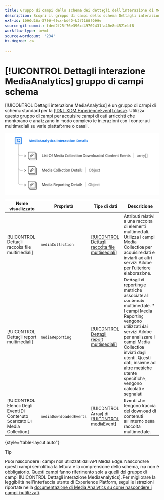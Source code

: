 ```yaml
---
title: Gruppo di campi dello schema dei dettagli dell’interazione di Media Analytics
description: Scopri il gruppo di campi dello schema Dettagli interazione di Media Analytics.
exl-id: 1096d28a-5796-49cc-bd45-b3f5188f699e
source-git-commit: fded2f25f76e396cd49702431fa40e8e4521ebf8
workflow-type: tm+mt
source-wordcount: '234'
ht-degree: 2%

---
```


# [!UICONTROL Dettagli interazione MediaAnalytics] gruppo di campi schema

[!UICONTROL Dettagli interazione MediaAnalytics] è un gruppo di campi di schema standard per la [[!DNL XDM ExperienceEvent] classe](../../classes/experienceevent.md). Utilizza questo gruppo di campi per acquisire campi di dati arricchiti che monitorano e analizzano in modo completo le interazioni con i contenuti multimediali su varie piattaforme o canali.

![Diagramma di schema del gruppo di campi dello schema [!UICONTROL Dettagli interazione di MediaAnalytics].](../../images/field-groups/mediaanalytics-interaction.png)

| Nome visualizzato | Proprietà | Tipo di dati | Descrizione |
|---| --- | --- | --- |
| [!UICONTROL Dettagli raccolta file multimediali] | `mediaCollection` | [[!UICONTROL Dettagli raccolta file multimediali]](../../data-types/media-collection-details.md) | Attributi relativi a una raccolta di elementi multimediali. Utilizza i campi Media Collection per acquisire dati e inviarli ad altri servizi Adobe per l’ulteriore elaborazione. |
| [!UICONTROL Dettagli report multimediali] | `mediaReporting` | [[!UICONTROL Dettagli report multimediali]](../../data-types/media-reporting-details.md) | Dettagli di reporting e metriche associate al contenuto multimediale. * I campi Media Reporting vengono utilizzati dai servizi Adobe per analizzare i campi Media Collection inviati dagli utenti. Questi dati, insieme ad altre metriche utente specifiche, vengono calcolati e segnalati. |
| [!UICONTROL Elenco Degli Eventi Di Contenuto Scaricato Di Media Collection] | `mediaDownloadedEvents` | [!UICONTROL Array] di [[!UICONTROL mediaEvent]](../../data-types/media-event-information.md) | Eventi che tengono traccia del download di contenuti all’interno della raccolta multimediale. |

{style="table-layout:auto"}

>[!TIP]
>
>Puoi nascondere i campi non utilizzati dall’API Media Edge. Nascondere questi campi semplifica la lettura e la comprensione dello schema, ma non è obbligatorio. Questi campi fanno riferimento solo a quelli del gruppo di campi [!UICONTROL Dettagli interazione MediaAnalytics]. Per migliorare la leggibilità nell&#39;interfaccia utente di Experience Platform, segui le istruzioni riportate nella [documentazione di Media Analytics su come nascondere i campi inutilizzati](https://experienceleague.adobe.com/docs/media-analytics/using/implementation/edge-recommended/media-edge-sdk/implementation-edge.html?lang=it#set-up-the-schema-in-adobe-experience-platform).

<!-- 
>[!NOTE]
>
>Schemas contain fields that are not used in every context or situation. They provide a potential blueprint to map an object. Schemas displayed for the Media Edge API Collection or Reporting data types only portray the relevant fields. You can manually select and deselect the fields that you want to use if you intend to use a schema for the Media Edge API interaction. You can find instructions on [hiding unnecessary fields](https://experienceleague.adobe.com/docs/media-analytics/using/implementation/edge-recommended/media-edge-sdk/implementation-edge.html?lang=it#set-up-the-schema-in-adobe-experience-platform) in the guide to install Media Analytics with Experience Platform Edge.
 -->
